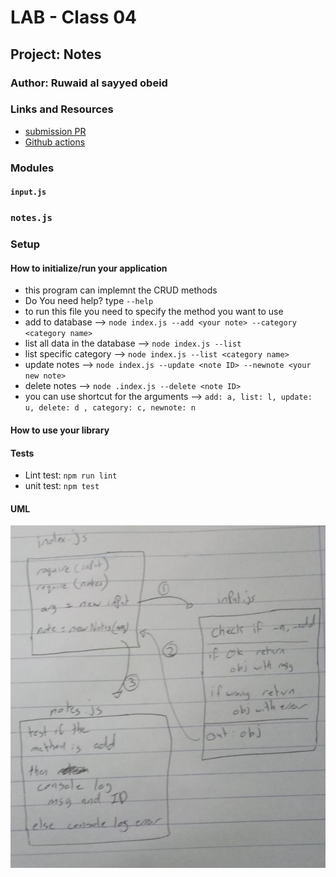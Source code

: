 # LAB - Class 04

## Project: Notes

### Author: Ruwaid al sayyed obeid

### Links and Resources

- [submission PR](https://github.com/ruwaid-401-advanced-javascript/notes/pull/5)
- [Github actions](https://github.com/ruwaid-401-advanced-javascript/notes/pull/5/checks)

### Modules
#### `input.js`
### `notes.js`

### Setup

#### How to initialize/run your application 

 * this program can implemnt the CRUD methods
 * Do You need help? type `--help`  
 * to run this file you need to specify the method you want to use
 * add to database -->  `node index.js --add <your note> --category <category name>`
 * list all data in  the database --> `node index.js --list`
 * list specific category --> `node index.js --list <category name>`
 * update notes --> `node index.js --update <note ID> --newnote <your new note>`
 * delete notes --> `node .index.js --delete <note ID>`
 * you can use shortcut for the arguments --> `add: a, list: l, update: u, delete: d , category: c, newnote: n`

#### How to use your library 
#### Tests
- Lint test: `npm run lint`
- unit test: `npm test`

#### UML

![UML Diagram](./assets/whiteBoard-class-01.jpeg)
